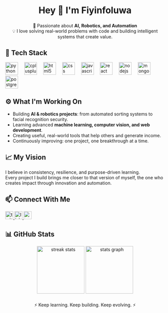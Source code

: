 <h1 align="center">Hey 👋 I'm Fiyinfoluwa</h1>

###

<p align="center">
  🚀 Passionate about <strong>AI, Robotics, and Automation</strong><br>
  💡 I love solving real-world problems with code and building intelligent systems that create value.<br>
</p>

###

<h2 align="left">🧠 Tech Stack</h2>

<div align="left">
  <img src="https://cdn.jsdelivr.net/gh/devicons/devicon/icons/python/python-original.svg" height="40" alt="python logo" />
  <img width="12" />
  <img src="https://cdn.jsdelivr.net/gh/devicons/devicon/icons/cplusplus/cplusplus-original.svg" height="40" alt="cplusplus logo" />
  <img width="12" />
  <img src="https://cdn.jsdelivr.net/gh/devicons/devicon/icons/html5/html5-original.svg" height="40" alt="html5 logo" />
  <img width="12" />
  <img src="https://cdn.jsdelivr.net/gh/devicons/devicon/icons/css3/css3-original.svg" height="40" alt="css logo" />
  <img width="12" />
  <img src="https://cdn.jsdelivr.net/gh/devicons/devicon/icons/javascript/javascript-original.svg" height="40" alt="javascript logo" />
  <img width="12" />
  <img src="https://cdn.jsdelivr.net/gh/devicons/devicon/icons/react/react-original.svg" height="40" alt="react logo" />
  <img width="12" />
  <img src="https://cdn.jsdelivr.net/gh/devicons/devicon/icons/nodejs/nodejs-original.svg" height="40" alt="nodejs logo" />
  <img width="12" />
  <img src="https://cdn.jsdelivr.net/gh/devicons/devicon/icons/mongodb/mongodb-original.svg" height="40" alt="mongodb logo" />
  <img width="12" />
  <img src="https://cdn.jsdelivr.net/gh/devicons/devicon/icons/postgresql/postgresql-original.svg" height="40" alt="postgresql logo" />
</div>

###

<h2 align="left">⚙️ What I'm Working On</h2>

- Building **AI & robotics projects**: from automated sorting systems to facial recognition security.  
- Learning advanced **machine learning, computer vision, and web development**.  
- Creating useful, real-world tools that help others and generate income.  
- Continuously improving: one project, one breakthrough at a time.

###

<h2 align="left">📈 My Vision</h2>

I believe in consistency, resilience, and purpose-driven learning.  
Every project I build brings me closer to that version of myself, the one who creates impact through innovation and automation.

###

<h2 align="left">📫 Connect With Me</h2>

<div align="left">
  <a href="https://x.com/OsokoyaF" target="_blank">
    <img src="https://img.shields.io/static/v1?message=Twitter&logo=twitter&color=1DA1F2&style=for-the-badge" height="25" alt="twitter logo" />
  </a>
  <a href="https://www.linkedin.com/in/fiyinfoluwa-osokoya/" target="_blank">
    <img src="https://img.shields.io/static/v1?message=LinkedIn&logo=linkedin&color=0077B5&style=for-the-badge" height="25" alt="linkedin logo" />
  </a>
  <a href="mailto:osokoyafiyinfoluwa@gmail.com">
    <img src="https://img.shields.io/static/v1?message=Email&logo=gmail&color=D14836&style=for-the-badge" height="25" alt="email logo" />
  </a>
</div>

###

<h2 align="left">📊 GitHub Stats</h2>

<div align="center">
  <img src="https://github-readme-streak-stats.herokuapp.com/?user=FiyinfoluwaDav&theme=tokyonight" height="150" alt="streak stats" />
  <img src="https://github-readme-stats.vercel.app/api?username=FiyinfoluwaDav&show_icons=true&theme=tokyonight" height="150" alt="stats graph" />
</div>

###

<p align="center">⚡ Keep learning. Keep building. Keep evolving. ⚡</p>
